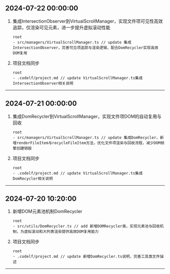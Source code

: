 ## 2024-07-22 00:00:00

1. 集成IntersectionObserver到VirtualScrollManager，实现文件项可见性高效追踪，仅渲染可见元素，进一步提升虚拟滚动性能
   ```
   root
   - src/managers/VirtualScrollManager.ts // update 集成IntersectionObserver，完善可见项追踪与渲染逻辑，配合DomRecycler实现高效DOM复用
   ```

2. 项目文档同步
   ```
   root
   - .codelf/project.md // update VirtualScrollManager.ts集成IntersectionObserver相关说明
   ```

---

## 2024-07-21 00:00:00

1. 集成DomRecycler到VirtualScrollManager，实现文件项DOM的自动复用与回收
   ```
   root
   - src/managers/VirtualScrollManager.ts // update 集成DomRecycler，新增renderFileItem与recycleFileItem方法，优化文件项渲染与回收流程，减少DOM频繁创建销毁
   ```

2. 项目文档同步
   ```
   root
   - .codelf/project.md // update VirtualScrollManager.ts集成DomRecycler相关说明
   ```

---

## 2024-07-20 10:20:00

1. 新增DOM元素池机制DomRecycler
   ```
   root
   - src/utils/DomRecycler.ts // add 新增DOMRecycler类，实现元素池与回收机制，为虚拟滚动和大列表渲染提供高效DOM复用能力
   ```

2. 项目文档同步
   ```
   root
   - .codelf/project.md // update 新增DomRecycler.ts说明，完善工具类文件描述
   ```

---
